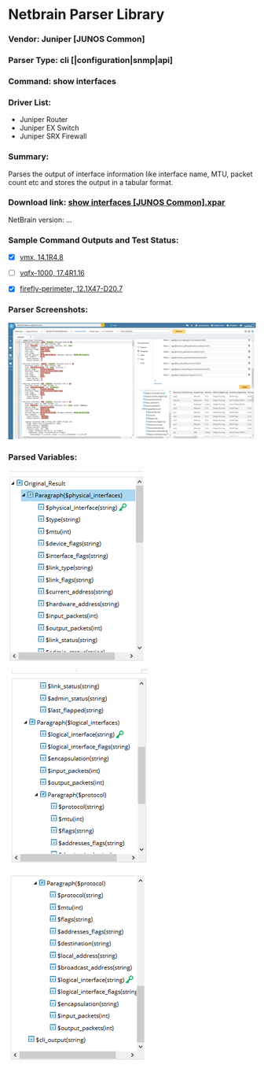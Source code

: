 # Netbrain Parser Library

### Vendor: Juniper [JUNOS Common]
### Parser Type: cli [|configuration|snmp|api]
### Command: show interfaces
### Driver List:
* Juniper Router
* Juniper EX Switch
* Juniper SRX Firewall

### Summary:
Parses the output of interface information like interface name, MTU, packet count etc and stores the output in a tabular format.


### Download link: [show interfaces [JUNOS Common].xpar](show%20interfaces%20[JUNOS%20Common].xpar)
NetBrain version: ...
### Sample Command Outputs and Test Status:
[1]: ../outputs/01_show_interfaces_vmx_14.1R4.8.txt
[2]: ../outputs/02_show%20interfaces_vqfx-1000_17.4R1.16.txt
[3]: ../outputs/03_show%20interfaces_firefly-perimeter_12.1X47-D20.7.txt

- [x] [vmx, 14.1R4.8][1]
- [ ] [vqfx-1000, 17.4R1.16][2]
- [x] [firefly-perimeter, 12.1X47-D20.7][3]



### Parser Screenshots:

![Parser Screenshot](../images/juniper_junos_show_interfaces.jpg)


### Parsed Variables:

![](../images/parser_vars_1.png)

![](../images/parser_vars_2.png)

![](../images/parser_vars_3.png)





